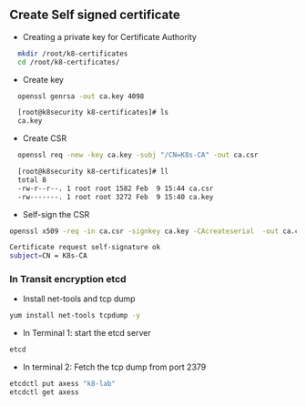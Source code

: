 ## Create Self signed certificate
* Creating a private key for Certificate Authority
``` bash
  mkdir /root/k8-certificates
  cd /root/k8-certificates/
```
  
* Create key
``` bash
  openssl genrsa -out ca.key 4098
```
  
``` bash
  [root@k8security k8-certificates]# ls
  ca.key
```

* Create CSR
``` bash
  openssl req -new -key ca.key -subj "/CN=K8s-CA" -out ca.csr
```

```bash
  [root@k8security k8-certificates]# ll
  total 8
  -rw-r--r--. 1 root root 1582 Feb  9 15:44 ca.csr
  -rw-------. 1 root root 3272 Feb  9 15:40 ca.key
```
* Self-sign the CSR

``` bash
openssl x509 -req -in ca.csr -signkey ca.key -CAcreateserial  -out ca.crt -days 500

Certificate request self-signature ok
subject=CN = K8s-CA
```
### In Transit encryption etcd
* Install net-tools and tcp dump
``` bash
yum install net-tools tcpdump -y
```
* In Terminal 1: start the etcd server
``` bash
etcd
```
* In terminal 2: Fetch the tcp dump from port 2379
``` bash
etcdctl put axess "k8-lab"
etcdctl get axess
```


  


